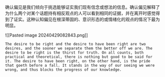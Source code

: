 

确认偏见是我们倾向于挑选能够证实我们现有信念或想法的信息。确认偏见解释了为什么两个对某个话题持有相反观点的人可以看到相同的证据，并在离开时感觉得到了证实。这种认知偏见在根深蒂固的、意识形态的或情绪化的观点的情况下最为明显。

![[Pasted image 20240429082843.png]]


```ad-info
The desire to be right and the desire to have been right are two desires, and the sooner we separate them the better off we are. The desire to be right is the thirst for truth. On all counts, both practical and theoretical, there is nothing but good to be said for it. The desire to have been right, on the other hand, is the pride that goeth before a fall. It stands in the way of our seeing we were wrong, and thus blocks the progress of our knowledge.
```


